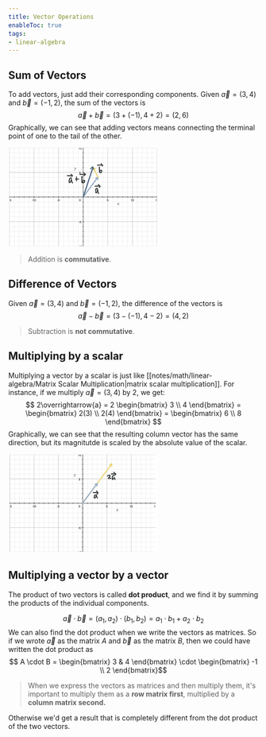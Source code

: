 ```yaml
---
title: Vector Operations
enableToc: true
tags: 
- linear-algebra
---
```


## Sum of Vectors
To add vectors, just add their corresponding components. Given $\overrightarrow{a} = (3, 4)$ and $\overrightarrow{b} = (-1, 2)$, the sum of the vectors is
$$
\overrightarrow{a} + \overrightarrow{b} = (3 + (-1), 4 + 2) = (2, 6)
$$
Graphically, we can see that adding vectors means connecting the terminal point of one to the tail of the other.

![graphically sum of vectors](/notes/assets/sum-of-vectors.png#invert_B)

> Addition is **commutative**.

## Difference of Vectors
Given $\overrightarrow{a} = (3, 4)$ and $\overrightarrow{b} = (-1, 2)$, the difference of the vectors is
$$
\overrightarrow{a} - \overrightarrow{b} = (3 - (-1), 4 - 2) = (4, 2)
$$

> Subtraction is **not commutative**.

## Multiplying by a scalar

Multiplying a vector by a scalar is just like [[notes/math/linear-algebra/Matrix Scalar Multiplication|matrix scalar multiplication]]. For instance, if we multiply $\overrightarrow{a} = (3, 4)$ by 2, we get:
$$
2\overrightarrow{a} = 2 \begin{bmatrix} 3 \\ 4 \end{bmatrix} = \begin{bmatrix} 2(3) \\ 2(4) \end{bmatrix} = \begin{bmatrix} 6 \\ 8 \end{bmatrix}
$$
Graphically, we can see that the resulting column vector has the same direction, but its magnitutde is scaled by the absolute value of the scalar.

![vectors multiplied by a scalar](/notes/assets/vectors-multiplied-by-a-scalar.png#invert_B)

## Multiplying a vector by a vector

The product of two vectors is called **dot product**, and we find it by summing the products of the individual components.

$$
\overrightarrow{a} \cdot \overrightarrow{b} = (a_1, a_2)\cdot (b_1, b_2) = a_1 \cdot b_1 + a_2\cdot b_2
$$
We can also find the dot product when we write the vectors as matrices. So if we wrote $\overrightarrow{a}$ as the matrix $A$ and $\overrightarrow{b}$ as the matrix $B$, then we could have written the dot product as 
$$
A \cdot B = \begin{bmatrix} 3 & 4 \end{bmatrix} \cdot \begin{bmatrix} -1 \\ 2 \end{bmatrix}$$
> When we express the vectors as matrices and then multiply them, it's important to multiply them as a **row matrix first**, multiplied by a **column matrix second.** 

Otherwise we'd get a result that is completely different from the dot product of the two vectors.